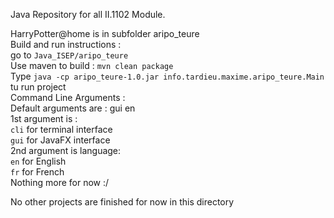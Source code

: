 Java Repository for all II.1102 Module. <br>

HarryPotter@home is in subfolder aripo_teure <br>
  Build and run instructions : <br>
    go to `Java_ISEP/aripo_teure`<br>
    Use maven to build : `mvn clean package`<br>
    Type `java -cp aripo_teure-1.0.jar info.tardieu.maxime.aripo_teure.Main` tu run project<br>
  Command Line Arguments : <br>
    Default arguments are : gui en<br>
    1st argument is : <br>
      `cli` for terminal interface<br>
      `gui` for JavaFX interface<br>
    2nd argument is language: <br>
      `en` for English<br>
      `fr` for French<br>
      Nothing more for now :/<br>

No other projects are finished for now in this directory
